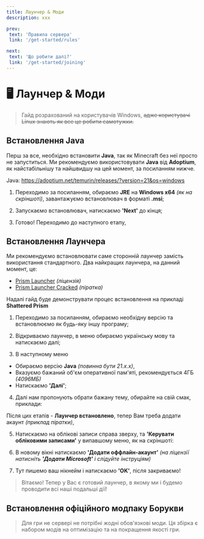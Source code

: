```yaml
---
title: Лаунчер & Моди
description: ххх

prev:
 text: 'Правила сервера'
 link: '/get-started/rules'

next:
 text: 'Що робити далі?'
 link: '/get-started/joining'
---
```


# 🖥️ Лаунчер & Моди
> Гайд розрахований на користувачів Windows, ~~адже користувачі Linux знають як все це робити самотужки.~~

## Встановлення Java

Перш за все, необхідно встановити **Java**, так як Minecraft без неї просто не запуститься. Ми рекомендуємо використовувати **Java** від **Adoptium**, як найстабільнішу та найшвидшу на цей момент, за посиланням нижче.

Java: https://adoptium.net/temurin/releases/?version=21&os=windows

1. Переходимо за посиланням, обираємо **JRE** на **Windows x64** *(як на скріншоті)*, завантажуємо встановлювач в форматі **.msi**;
<!-- Сюди треба оновлену картинку -->
2. Запускаємо встановлювач, натискаємо **'Next'** до кінця;
<!-- Сюди треба оновлену картинку -->
3. Готово! Переходимо до наступного етапу,

## Встановлення Лаунчера

Ми рекомендуємо встановлювати саме сторонній лаунчер замість використання стандартного.
Два найкращих лаунчера, на данний момент, це:
- [Prism Launcher](https://prismlauncher.org/download/?from=button) *(ліцензія)*
- [Prism Launcher Cracked](https://github.com/Diegiwg/PrismLauncher-Cracked/releases/) *(піратка)*
<!-- Поставити посилання на скачування -->

Надалі гайд буде демонструвати процес встановлення на прикладі **Shattered Prism**

1. Переходимо за посиланням, обираємо необхідну версію та встановлюємо як будь-яку іншу програму;
<!-- Сюди треба оновлену картинку -->
2. Відкриваємо лаунчер, в меню обираємо українську мову та натискаємо далі;
<!-- Сюди треба оновлену картинку -->
3. В наступному меню
 - Обираємо версію **Java** *(повинна бути 21.x.x)*, 
 - Вказуємо бажаний об'єм оперативної пам'яті, рекомендується 4ГБ *(4096МБ)*
 - Натискаємо **'Далі'**;
<!-- Сюди треба оновлену картинку -->
4. Далі нам пропонують обрати бажану тему, обирайте на свій смак, приклади:
<!-- Сюди треба оновлену картинку -->

Після цих етапів - **Лаунчер встановлено**, тепер Вам треба додати акаунт *(приклад піратки)*, 

5. Натискаємо на облікові записи справа зверху, та **'Керувати обліковими записами'** у випавшому меню, як на скріншоті:
<!-- Сюди треба оновлену картинку -->
6. В новому вікні натискаємо **'Додати оффлайн-акаунт'** *(на ліцензії натисніть ***'Додати Microsoft'*** і слідуйте інструціям)*
<!-- Сюди треба оновлену картинку -->
7. Тут пишемо ваш нікнейм і натискаємо **'OK'**, після закриваємо!
<!-- Сюди треба оновлену картинку -->

> Вітаємо! Тепер у Вас є готовий лаунчер, в якому ми і будемо проводити всі наші подальші дії!

## Встановлення офіційного модпаку Борукви

> Для гри не сервері не потрібні жодні обов'язкові моди. Ця збірка є набором модів на оптимізацію та на покращення якості гри.

<!-- 
TODO:
Сюди треба 2 доп. гайди 
- Встановлення через Modrinth;
- Встановлення через .mrpack;
-->